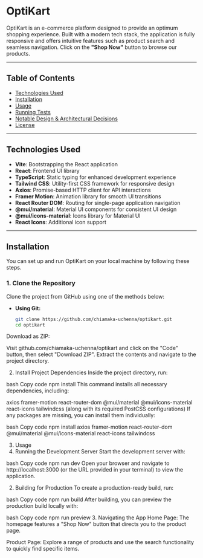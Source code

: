 # OptiKart

OptiKart is an e-commerce platform designed to provide an optimum shopping experience. Built with a modern tech stack, the application is fully responsive and offers intuitive features such as product search and seamless navigation. Click on the **"Shop Now"** button to browse our products.

---

## Table of Contents

- [Technologies Used](#technologies-used)
- [Installation](#installation)
- [Usage](#usage)
- [Running Tests](#running-tests)
- [Notable Design & Architectural Decisions](#notable-design--architectural-decisions)
- [License](#license)

---

## Technologies Used

- **Vite**: Bootstrapping the React application
- **React**: Frontend UI library
- **TypeScript**: Static typing for enhanced development experience
- **Tailwind CSS**: Utility-first CSS framework for responsive design
- **Axios**: Promise-based HTTP client for API interactions
- **Framer Motion**: Animation library for smooth UI transitions
- **React Router DOM**: Routing for single-page application navigation
- **@mui/material**: Material UI components for consistent UI design
- **@mui/icons-material**: Icons library for Material UI
- **React Icons**: Additional icon support

---

## Installation

You can set up and run OptiKart on your local machine by following these steps.

### 1. Clone the Repository

Clone the project from GitHub using one of the methods below:

- **Using Git:**

  ```bash
  git clone https://github.com/chiamaka-uchenna/optikart.git
  cd optikart

Download as ZIP:

Visit github.com/chiamaka-uchenna/optikart and click on the "Code" button, then select "Download ZIP". Extract the contents and navigate to the project directory.

2. Install Project Dependencies
Inside the project directory, run:

bash
Copy code
npm install
This command installs all necessary dependencies, including:

axios
framer-motion
react-router-dom
@mui/material
@mui/icons-material
react-icons
tailwindcss (along with its required PostCSS configurations)
If any packages are missing, you can install them individually:

bash
Copy code
npm install axios framer-motion react-router-dom @mui/material @mui/icons-material react-icons tailwindcss



3. Usage
1. Running the Development Server
Start the development server with:

bash
Copy code
npm run dev
Open your browser and navigate to http://localhost:3000 (or the URL provided in your terminal) to view the application.

2. Building for Production
To create a production-ready build, run:

bash
Copy code
npm run build
After building, you can preview the production build locally with:

bash
Copy code
npm run preview
3. Navigating the App
Home Page:
The homepage features a "Shop Now" button that directs you to the product page.

Product Page:
Explore a range of products and use the search functionality to quickly find specific items.